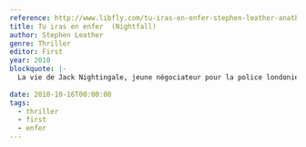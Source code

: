 ```yaml
---
reference: http://www.libfly.com/tu-iras-en-enfer-stephen-leather-anath-riveline-livre-912098.html
title: Tu iras en enfer  (Nightfall)
author: Stephen Leather
genre: Thriller
editor: First
year: 2010
blockquote: |-
  La vie de Jack Nightingale, jeune négociateur pour la police londonienne. bascule le jour où. malgré ses efforts pour l’en dissuader. une fillette de 9 ans se jette dans le vide. Lorsque le père de celle-ci meurt &ldquo; accidentellement &rdquo;. Nightingale est écarté de la police. Au même moment, il reçoit un étrange message de son père biologique lui annonçant que, suite à un accord passé jadis avec un démon, le diable viendra chercher son âme le jour de ses 33 ans. Délire d’un déséquilibré ou menace réelle ? Jack n’apporte pas véritablement de crédit à ce mystérieux pacte : il ne croit pas plus au diable qu’en Dieu. Seule La soif de comprendre son histoire lui importe. L’aide de son assistante Jenny lui sera fort précieuse. Il n’en demeure pas moins seul face à son destin et n’a que deux semaines pour percer le mystère de sa naissance...
  
date: 2010-10-16T00:00:00
tags:
  - thriller
  - first
  - enfer
---
```

